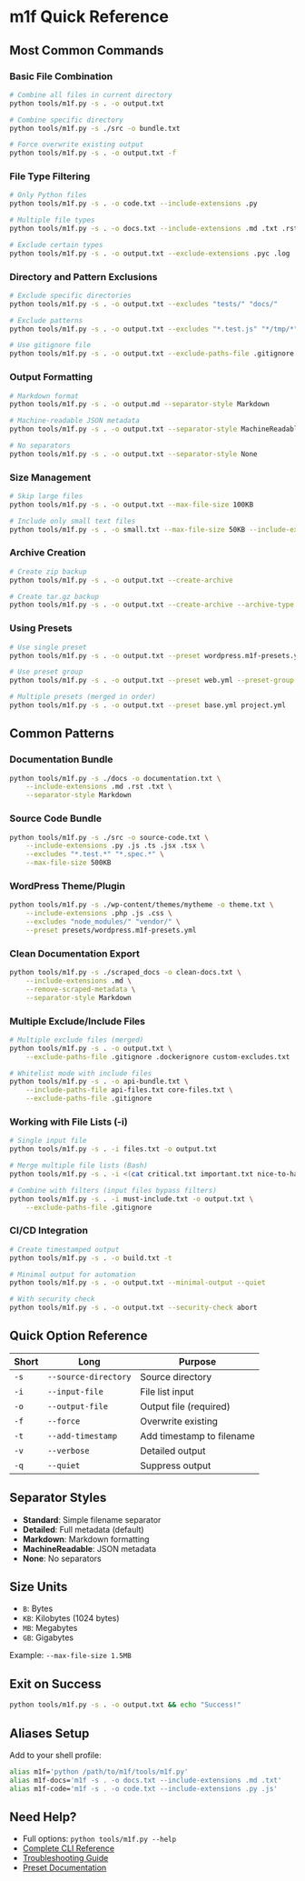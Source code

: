 # m1f Quick Reference

## Most Common Commands

### Basic File Combination

```bash
# Combine all files in current directory
python tools/m1f.py -s . -o output.txt

# Combine specific directory
python tools/m1f.py -s ./src -o bundle.txt

# Force overwrite existing output
python tools/m1f.py -s . -o output.txt -f
```

### File Type Filtering

```bash
# Only Python files
python tools/m1f.py -s . -o code.txt --include-extensions .py

# Multiple file types
python tools/m1f.py -s . -o docs.txt --include-extensions .md .txt .rst

# Exclude certain types
python tools/m1f.py -s . -o output.txt --exclude-extensions .pyc .log
```

### Directory and Pattern Exclusions

```bash
# Exclude specific directories
python tools/m1f.py -s . -o output.txt --excludes "tests/" "docs/"

# Exclude patterns
python tools/m1f.py -s . -o output.txt --excludes "*.test.js" "*/tmp/*"

# Use gitignore file
python tools/m1f.py -s . -o output.txt --exclude-paths-file .gitignore
```

### Output Formatting

```bash
# Markdown format
python tools/m1f.py -s . -o output.md --separator-style Markdown

# Machine-readable JSON metadata
python tools/m1f.py -s . -o output.txt --separator-style MachineReadable

# No separators
python tools/m1f.py -s . -o output.txt --separator-style None
```

### Size Management

```bash
# Skip large files
python tools/m1f.py -s . -o output.txt --max-file-size 100KB

# Include only small text files
python tools/m1f.py -s . -o small.txt --max-file-size 50KB --include-extensions .txt .md
```

### Archive Creation

```bash
# Create zip backup
python tools/m1f.py -s . -o output.txt --create-archive

# Create tar.gz backup
python tools/m1f.py -s . -o output.txt --create-archive --archive-type tar.gz
```

### Using Presets

```bash
# Use single preset
python tools/m1f.py -s . -o output.txt --preset wordpress.m1f-presets.yml

# Use preset group
python tools/m1f.py -s . -o output.txt --preset web.yml --preset-group frontend

# Multiple presets (merged in order)
python tools/m1f.py -s . -o output.txt --preset base.yml project.yml
```

## Common Patterns

### Documentation Bundle

```bash
python tools/m1f.py -s ./docs -o documentation.txt \
    --include-extensions .md .rst .txt \
    --separator-style Markdown
```

### Source Code Bundle

```bash
python tools/m1f.py -s ./src -o source-code.txt \
    --include-extensions .py .js .ts .jsx .tsx \
    --excludes "*.test.*" "*.spec.*" \
    --max-file-size 500KB
```

### WordPress Theme/Plugin

```bash
python tools/m1f.py -s ./wp-content/themes/mytheme -o theme.txt \
    --include-extensions .php .js .css \
    --excludes "node_modules/" "vendor/" \
    --preset presets/wordpress.m1f-presets.yml
```

### Clean Documentation Export

```bash
python tools/m1f.py -s ./scraped_docs -o clean-docs.txt \
    --include-extensions .md \
    --remove-scraped-metadata \
    --separator-style Markdown
```

### Multiple Exclude/Include Files

```bash
# Multiple exclude files (merged)
python tools/m1f.py -s . -o output.txt \
    --exclude-paths-file .gitignore .dockerignore custom-excludes.txt

# Whitelist mode with include files
python tools/m1f.py -s . -o api-bundle.txt \
    --include-paths-file api-files.txt core-files.txt \
    --exclude-paths-file .gitignore
```

### Working with File Lists (-i)

```bash
# Single input file
python tools/m1f.py -s . -i files.txt -o output.txt

# Merge multiple file lists (Bash)
python tools/m1f.py -s . -i <(cat critical.txt important.txt nice-to-have.txt) -o output.txt

# Combine with filters (input files bypass filters)
python tools/m1f.py -s . -i must-include.txt -o output.txt \
    --exclude-paths-file .gitignore
```

### CI/CD Integration

```bash
# Create timestamped output
python tools/m1f.py -s . -o build.txt -t

# Minimal output for automation
python tools/m1f.py -s . -o output.txt --minimal-output --quiet

# With security check
python tools/m1f.py -s . -o output.txt --security-check abort
```

## Quick Option Reference

| Short | Long                 | Purpose                   |
| ----- | -------------------- | ------------------------- |
| `-s`  | `--source-directory` | Source directory          |
| `-i`  | `--input-file`       | File list input           |
| `-o`  | `--output-file`      | Output file (required)    |
| `-f`  | `--force`            | Overwrite existing        |
| `-t`  | `--add-timestamp`    | Add timestamp to filename |
| `-v`  | `--verbose`          | Detailed output           |
| `-q`  | `--quiet`            | Suppress output           |

## Separator Styles

- **Standard**: Simple filename separator
- **Detailed**: Full metadata (default)
- **Markdown**: Markdown formatting
- **MachineReadable**: JSON metadata
- **None**: No separators

## Size Units

- `B`: Bytes
- `KB`: Kilobytes (1024 bytes)
- `MB`: Megabytes
- `GB`: Gigabytes

Example: `--max-file-size 1.5MB`

## Exit on Success

```bash
python tools/m1f.py -s . -o output.txt && echo "Success!"
```

## Aliases Setup

Add to your shell profile:

```bash
alias m1f='python /path/to/m1f/tools/m1f.py'
alias m1f-docs='m1f -s . -o docs.txt --include-extensions .md .txt'
alias m1f-code='m1f -s . -o code.txt --include-extensions .py .js'
```

## Need Help?

- Full options: `python tools/m1f.py --help`
- [Complete CLI Reference](./07_cli_reference.md)
- [Troubleshooting Guide](./08_troubleshooting.md)
- [Preset Documentation](./02_m1f_presets.md)

